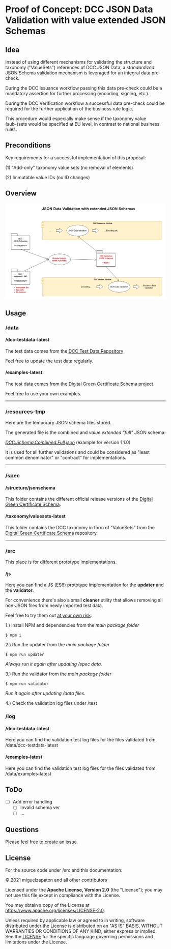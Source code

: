 # Proof of Concept: DCC JSON Data Validation with value extended JSON Schemas 


## Idea

Instead of using different mechanisms for validating the structure and taxonomy ("ValueSets") references of DCC JSON Data, a *standardized* JSON Schema validation mechanism is leveraged for an integral data pre-check. 

During the DCC Issuance workflow passing this data pre-check could be a mandatory assertion for further processing (encoding, signing, etc.).

During the DCC Verification workflow a successful data pre-check could be required for the further application of the business rule logic.

This procedure would especially make sense if the taxonomy value (sub-)sets would be specified at EU level, in contrast to national business rules.

## Preconditions

Key requirements for a successful implementation of this proposal:

(1) "Add-only" taxonomy value sets (no removal of elements)

(2) Immutable value IDs (no ID changes)

## Overview

![](doc/images/DCC-Schema-JSON-Validation-20210517.png)

## Usage

### /data

#### /dcc-testdata-latest

The test data comes from the [DCC Test Data Repository](https://github.com/eu-digital-green-certificates/dcc-testdata)

Feel free to update the test data regularly.

#### /examples-latest

The test data comes from the [Digital Green Certificate Schema](https://github.com/ehn-digital-green-development/ehn-dcc-schema) project.

Feel free to use your own examples.

***

### /resources-tmp

Here are the temporary JSON schema files stored.

The generated file is the combined and *value extended* *"full"* JSON schema:

*[DCC.Schema.Combined.Full.json](/resources-tmp/jsonschema/1.1.0/DCC.Schema.Combined.Full.json)*
(example for version 1.1.0)

It is used for all further validations and could be considered as "least common denominator" or "contract" for implementations.

***

### /spec

#### /structure/jsonschema

This folder contains the different official release versions of the 
 [Digital Green Certificate Schema](https://github.com/ehn-digital-green-development/ehn-dcc-schema).

#### /taxonomy/valuesets-latest

This folder contains the DCC taxonomy in form of "ValueSets" from the
[Digital Green Certificate Schema](https://github.com/ehn-digital-green-development/ehn-dcc-schema) repository.


***

### /src

This place is for different prototype implementations.

#### /js

Here you can find a JS (ES6) prototype implementation for the **updater** and the **validator**.

For convenience there's also a small **cleaner** utility that allows removing all non-JSON files from newly imported test data.

Feel free to try them out <ins>at your own risk</ins>:

1.) Install NPM and dependencies from the *main package folder*

```
$ npm i
```


2.) Run the updater from the *main package folder*

```
$ npm run updater
```

*Always run it again after updating /spec data.*


3.) Run the validator from the *main package folder*

```
$ npm run validator
```
*Run it again after updating /data files.*

4.) Check the validation log files under /test



### /log

#### /dcc-testdata-latest

Here you can find the validation test log files for the files validated from /data/dcc-testdata-latest

#### /examples-latest

Here you can find the validation test log files for the files validated from /data/examples-latest

####

## ToDo

- [ ] Add error handling
  - [ ] Invalid schema ver
  - [ ] ...

## Questions

Please feel free to create an issue.


## License

For the source code under /src and this documentation:

&copy; 2021 miguelzapaton and all other contributors

Licensed under the **Apache License, Version 2.0** (the "License"); you may not use this file except in compliance with the License.

You may obtain a copy of the License at https://www.apache.org/licenses/LICENSE-2.0.

Unless required by applicable law or agreed to in writing, software distributed under the License is distributed on an "AS IS" BASIS, WITHOUT WARRANTIES OR CONDITIONS OF ANY KIND, either express or implied. See the [LICENSE](./LICENSE) for the specific language governing permissions and limitations under the License.
